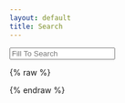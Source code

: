 ```yaml
---
layout: default
title: Search
---
```


<div id="search-form">
  <form action="{{ site.url }}/search" method="get">
    <input type="text" id="search-query" name="q" placeholder="Fill To Search" autocomplete="off">
  </form>
</div>

<section id="search-results" style="display: none;"></section>

{% raw %}
<script id="search-results-template" type="text/mustache">
  {{#entries}}
    <div class="search-article">
      <article>
        <h3>
          {{#date}}<small><time datetime="{{pubdate}}" pubdate>{{displaydate}}</time></small>{{/date}}
          <a href="{{url}}">{{title}}</a>
        </h3>
        {{#is_post}}
          <ul>
            {{#tags}}<li>{{.}} </li>{{/tags}}
          </ul>
        {{/is_post}}
      </article>
	</div>
  {{/entries}}
</script>
{% endraw %}

<script type="text/javascript">
$(function() {
  $('#search-query').lunrSearch({
    indexUrl  : '/js/index.json',           // url for the .json file containing search index data
    results   : '#search-results',          // selector for containing search results element
    template  : '#search-results-template', // selector for Mustache.js template
    titleMsg  : '<h1>Search Results<h1>',   // message attached in front of results (can be empty)
    emptyMsg  : '<p>Nothing found.</p>'     // shown message if search returns no results
  });
});
</script>

<script src="/js/search.min.js" type="text/javascript" charset="utf-8"></script>
